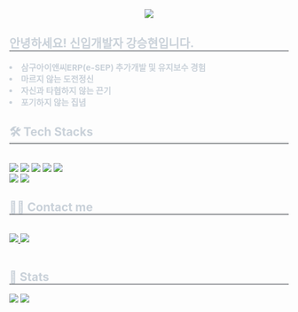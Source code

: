 <div align= "center">
    <img src="https://capsule-render.vercel.app/api?type=waving&color=0:1e00ff,100:fcfcfc&height=120&text=Hello!%20I'm%20Hyun&animation=&fontColor=ffffff&fontSize=50" />
    </div>
    <div style="text-align: left;"> 
    <h2 style="border-bottom: 1px solid #21262d; color: #c9d1d9;"> 안녕하세요! 신입개발자 강승현입니다. </h2>  
    <div style="font-weight: 700; font-size: 15px; text-align: left; color: #c9d1d9;"> <li> 삼구아이앤씨ERP(e-SEP) 추가개발 및 유지보수 경험</li><li> 마르지 않는 도전정신</li><li> 자신과 타협하지 않는 끈기</li><li> 포기하지 않는 집념 </div> 
    </div>
    <div style="text-align: left;">
    <h2 style="border-bottom: 1px solid #21262d; color: #c9d1d9;"> 🛠️ Tech Stacks </h2> <br> 
    <div style="margin: ; text-align: left;" "text-align: left;"> <img src="https://img.shields.io/badge/Java-007396?style=flat&logo=Java&logoColor=white">
          <img src="https://img.shields.io/badge/Spring-6DB33F?style=flat&logo=Spring&logoColor=white">
          <img src="https://img.shields.io/badge/MySQL-4479A1?style=flat&logo=MySQL&logoColor=white">
          <img src="https://img.shields.io/badge/Oracle-F80000?style=flat&logo=Oracle&logoColor=white">
          <img src="https://img.shields.io/badge/Javascript-F7DF1E?style=flat&logo=Javascript&logoColor=white">
          <br/><img src="https://img.shields.io/badge/HTML5-E34F26?style=flat&logo=HTML5&logoColor=white">
          <img src="https://img.shields.io/badge/CSS3-1572B6?style=flat&logo=CSS3&logoColor=white">
          </div>
    </div>
    <div style="text-align: left;">
    <h2 style="border-bottom: 1px solid #21262d; color: #c9d1d9;"> 🧑‍💻 Contact me </h2> <br> 
    <div style="text-align: left;"> <a href=https://www.instagram.com/kangsh0126/> <img src="https://img.shields.io/badge/Instagram-E4405F?style=flat&logo=Instagram&logoColor=white&link=https://www.instagram.com/kangsh0126/"> </a>
         <a href=mailto:vs81702738@gmail.com> <img src="https://img.shields.io/badge/Gmail-EA4335?style=flat&logo=Gmail&logoColor=white&link=mailto:vs81702738@gmail.com"> </a>
          </div>  <br> 
    <div style="text-align: left;">  </div> 
    </div>
    <div style="text-align: left;"> 
    <h2 style="border-bottom: 1px solid #21262d; color: #c9d1d9;"> 🏅 Stats </h2> <div style="text-align: left;"> <img src="https://github-readme-stats.vercel.app/api?username=Hyun&bg_color=60,ffffff,001df5&title_color=000000&text_color=000000"
         /> <img src="https://github-readme-stats.vercel.app/api/top-langs/?username=Hyun&layout=compact&bg_color=60,ffffff,001df5&title_color=000000&text_color=000000"
           /> </div> 
    </div>
    
